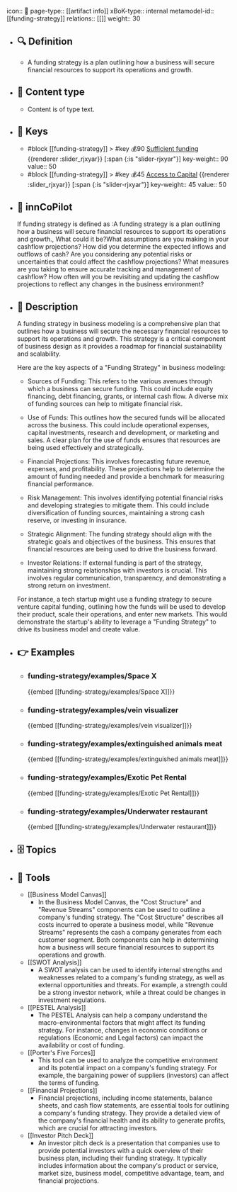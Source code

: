 icon:: 🧿
page-type:: [[artifact info]]
xBoK-type:: internal
metamodel-id:: [[funding-strategy]]
relations:: [[]]
weight:: 30

- ## 🔍 Definition
  - A funding strategy is a plan outlining how a business will secure financial resources to support its operations and growth.
- ## 📰 Content type 
  - Content is of type text.
  
- ## 🔑 Keys
  - #block [[funding-strategy]] > #key 💰90 [Sufficient funding](https://go.plastilinn.com/#/page/funding-strategy%2FSufficient%20funding) {{renderer :slider_rjxyar}} [:span {:is "slider-rjxyar"}] 
    key-weight:: 90
    value:: 50
  - #block [[funding-strategy]] > #key 💰45 [Access to Capital](https://go.plastilinn.com/#/page/funding-strategy%2FAccess%20to%20Capital) {{renderer :slider_rjxyar}} [:span {:is "slider-rjxyar"}] 
    key-weight:: 45
    value:: 50
- ## 🤖 innCoPilot
  If funding strategy is defined as :A funding strategy is a plan outlining how a business will secure financial resources to support its operations and growth., What could it be?What assumptions are you making in your cashflow projections?
  How did you determine the expected inflows and outflows of cash?
  Are you considering any potential risks or uncertainties that could affect the cashflow projections?
  What measures are you taking to ensure accurate tracking and management of cashflow?
  How often will you be revisiting and updating the cashflow projections to reflect any changes in the business environment?
- ## 📖 Description
  A funding strategy in business modeling is a comprehensive plan that outlines how a business will secure the necessary financial resources to support its operations and growth. This strategy is a critical component of business design as it provides a roadmap for financial sustainability and scalability. 
  
  Here are the key aspects of a "Funding Strategy" in business modeling:
  
  - Sources of Funding: This refers to the various avenues through which a business can secure funding. This could include equity financing, debt financing, grants, or internal cash flow. A diverse mix of funding sources can help to mitigate financial risk.
  
  - Use of Funds: This outlines how the secured funds will be allocated across the business. This could include operational expenses, capital investments, research and development, or marketing and sales. A clear plan for the use of funds ensures that resources are being used effectively and strategically.
  
  - Financial Projections: This involves forecasting future revenue, expenses, and profitability. These projections help to determine the amount of funding needed and provide a benchmark for measuring financial performance.
  
  - Risk Management: This involves identifying potential financial risks and developing strategies to mitigate them. This could include diversification of funding sources, maintaining a strong cash reserve, or investing in insurance.
  
  - Strategic Alignment: The funding strategy should align with the strategic goals and objectives of the business. This ensures that financial resources are being used to drive the business forward.
  
  - Investor Relations: If external funding is part of the strategy, maintaining strong relationships with investors is crucial. This involves regular communication, transparency, and demonstrating a strong return on investment.
  
  For instance, a tech startup might use a funding strategy to secure venture capital funding, outlining how the funds will be used to develop their product, scale their operations, and enter new markets. This would demonstrate the startup's ability to leverage a "Funding Strategy" to drive its business model and create value.
- ## 👉 Examples
  - ### funding-strategy/examples/Space X
    {{embed [[funding-strategy/examples/Space X]]}}
  - ### funding-strategy/examples/vein visualizer
    {{embed [[funding-strategy/examples/vein visualizer]]}}
  - ### funding-strategy/examples/extinguished animals meat
    {{embed [[funding-strategy/examples/extinguished animals meat]]}}
  - ### funding-strategy/examples/Exotic Pet Rental
    {{embed [[funding-strategy/examples/Exotic Pet Rental]]}}
  - ### funding-strategy/examples/Underwater restaurant
    {{embed [[funding-strategy/examples/Underwater restaurant]]}}
  
- ## 🗄️ Topics
  
- ## 🧰 Tools
  - [[Business Model Canvas]]
    - In the Business Model Canvas, the "Cost Structure" and "Revenue Streams" components can be used to outline a company's funding strategy. The "Cost Structure" describes all costs incurred to operate a business model, while "Revenue Streams" represents the cash a company generates from each customer segment. Both components can help in determining how a business will secure financial resources to support its operations and growth.
  - [[SWOT Analysis]]
    - A SWOT analysis can be used to identify internal strengths and weaknesses related to a company's funding strategy, as well as external opportunities and threats. For example, a strength could be a strong investor network, while a threat could be changes in investment regulations.
  - [[PESTEL Analysis]]
    - The PESTEL Analysis can help a company understand the macro-environmental factors that might affect its funding strategy. For instance, changes in economic conditions or regulations (Economic and Legal factors) can impact the availability or cost of funding.
  - [[Porter's Five Forces]]
    - This tool can be used to analyze the competitive environment and its potential impact on a company's funding strategy. For example, the bargaining power of suppliers (investors) can affect the terms of funding.
  - [[Financial Projections]]
    - Financial projections, including income statements, balance sheets, and cash flow statements, are essential tools for outlining a company's funding strategy. They provide a detailed view of the company's financial health and its ability to generate profits, which are crucial for attracting investors.
  - [[Investor Pitch Deck]]
    - An investor pitch deck is a presentation that companies use to provide potential investors with a quick overview of their business plan, including their funding strategy. It typically includes information about the company's product or service, market size, business model, competitive advantage, team, and financial projections.

